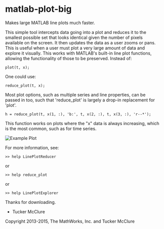 # matlab-plot-big

Makes large MATLAB line plots much faster.

This simple tool intercepts data going into a plot and reduces it to the smallest possible set that looks identical given the number of pixels available on the screen. It then updates the data as a user zooms or pans. This is useful when a user must plot a very large amount of data and explore it visually. 
This works with MATLAB's built-in line plot functions, allowing the functionality of those to be preserved. 
Instead of:

```
plot(t, x);
```

One could use:

```
reduce_plot(t, x);
```

Most plot options, such as multiple series and line properties, can be passed in too, such that 'reduce_plot' is largely a drop-in replacement for 'plot'.

```
h = reduce_plot(t, x(1, :), 'b:', t, x(2, :), t, x(3, :), 'r--*');
```

This function works on plots where the "x" data is always increasing, which is the most common, such as for time series.

![Example Plot](http://www.mathworks.com/matlabcentral/fileexchange/screenshots/21582/preview.jpg)

For more information, see:

```
>> help LinePlotReducer
```

or

```
>> help reduce_plot
```

or

```
>> help LinePlotExplorer
```

Thanks for downloading.

- Tucker McClure

Copyright 2013-2015, The MathWorks, Inc. and Tucker McClure
